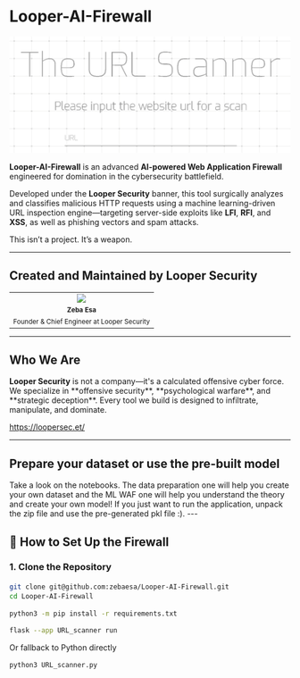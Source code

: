 <h1>Looper-AI-Firewall</h1>
<p>
  <img src="Animation.gif">
</p>

**Looper-AI-Firewall** is an advanced **AI-powered Web Application Firewall** engineered for domination in the cybersecurity battlefield.

Developed under the **Looper Security** banner, this tool surgically analyzes and classifies malicious HTTP requests using a machine learning-driven URL inspection engine—targeting server-side exploits like **LFI**, **RFI**, and **XSS**, as well as phishing vectors and spam attacks.

This isn’t a project. It’s a weapon.

---

<h2>Created and Maintained by Looper Security</h2>

<table>
  <tbody>
    <tr>
      <td align="center">
        <a href="https://github.com/zebaesa">
        <img src="https://avatars.githubusercontent.com/zebaesa" width="100px;">
        </a><br/>
        <small><b>Zeba Esa</b></small><br/>
        <sub>Founder & Chief Engineer at Looper Security</sub>
      </td>
    </tr>
  </tbody>
</table>

---

<h2>Who We Are</h2>
<b>Looper Security</b> is not a company—it's a calculated offensive cyber force.  
We specialize in **offensive security**, **psychological warfare**, and **strategic deception**. Every tool we build is designed to infiltrate, manipulate, and dominate.

https://loopersec.et/

---

<h2> Prepare your dataset or use the pre-built model </h2>
Take a look on the notebooks. The data preparation one will help you create your own dataset and the ML WAF one will help you understand the theory and create your own model!
If you just want to run the application, unpack the zip file and use the pre-generated pkl file :).
---

## 🔧 How to Set Up the Firewall

### 1. Clone the Repository

```bash
git clone git@github.com:zebaesa/Looper-AI-Firewall.git
cd Looper-AI-Firewall
```

```bash
python3 -m pip install -r requirements.txt
```

```bash
flask --app URL_scanner run
```

Or fallback to Python directly

```bash
python3 URL_scanner.py
```
